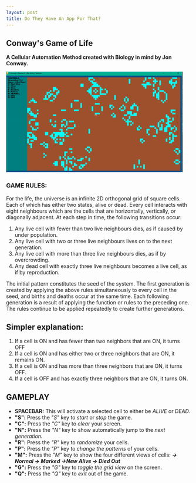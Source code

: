 ```yaml
---
layout: post
title: Do They Have An App For That?
---
```


## Conway's Game of Life
**A Cellular Automation Method created with Biology in mind by Jon Conway.**

![enter image description here](https://raw.githubusercontent.com/hyamynl619/hyamynl619.github.io/master/img/ezgif.com-crop%20%281%29.gif)


### GAME RULES:

For the life, the universe is an infinite 2D orthogonal grid of square cells. Each of which has either two states, alive or dead. Every cell interacts with eight neighbours which are the cells that are horizontally, vertically, or diagonally adjacent. At each step in time, the following transitions occur:

1.  Any live cell with fewer than two live neighbours dies, as if caused by under population.
2.  Any live cell with two or three live neighbours lives on to the next generation.
3.  Any live cell with more than three live neighbours dies, as if by overcrowding.
4.  Any dead cell with exactly three live neighbours becomes a live cell, as if by reproduction.

The initial pattern constitutes the seed of the system. The first generation is created by applying the above rules simultaneously to every cell in the seed, and births and deaths occur at the same time. Each following generation is a result of applying the function or rules to the preceding one. The rules continue to be applied repeatedly to create further generations.

## Simpler explanation:
1.  If a cell is ON and has fewer than two neighbors that are ON, it turns OFF
2.  If a cell is ON and has either two or three neighbors that are ON, it remains ON.
3.  If a cell is ON and has more than three neighbors that are ON, it turns OFF.
4.  If a cell is OFF and has exactly three neighbors that are ON, it turns ON.

## GAMEPLAY

 - **SPACEBAR:** This will activate a selected cell to either be *ALIVE* or *DEAD*.
 - **"S":** Press the *"S"* key to *start* or *stop* the game.
 - **"C":** Press the *"C"* key to *clear* your screen.
 - **"N":** Press the *"N"* key to show automatically jump to the *next generation.*
 - **"R":** Press the *"R"* key to *randomize* your cells.
 - **"P":** Press the *"P"* key to *change the patterns* of your cells.
 - **"M":** Press the *"M"* key to show the four different views of cells:
					 ***-> Normal
					 -> Marked
					 ->New Alive
					 -> Died Out*** 
 - **"G":** Press the *"G"* key to *toggle the grid view* on the screen.
 - **"Q":** Press the  *"Q"* key to *exit* out of the game.
